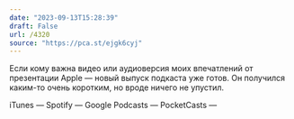 ```yaml
---
date: "2023-09-13T15:28:39"
draft: False
url: /4320
source: "https://pca.st/ejgk6cyj"
---
```


Если кому важна видео или аудиоверсия моих впечатлений от презентации Apple — новый выпуск подкаста уже готов. Он получился каким-то очень коротким, но вроде ничего не упустил.




iTunes — 
Spotify — 
Google Podcasts — 
PocketCasts —
